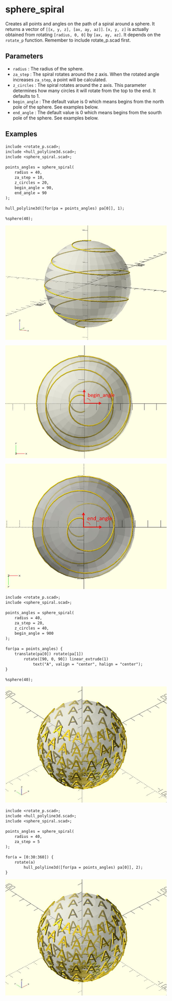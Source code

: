 # sphere_spiral

Creates all points and angles on the path of a spiral around a sphere. It returns a vector of `[[x, y, z], [ax, ay, az]]`. `[x, y, z]` is actually obtained from rotating `[radius, 0, 0]` by `[ax, ay, az]`. It depends on the `rotate_p` function. Remember to include rotate_p.scad first.

## Parameters

- `radius` : The radius of the sphere.
- `za_step` : The spiral rotates around the z axis. When the rotated angle increases `za_step`, a point will be calculated.
- `z_circles` : The spiral rotates around the z axis. This parameter determines how many circles it will rotate from the top to the end. It defaults to 1.
- `begin_angle` : The default value is 0 which means begins from the north pole of the sphere. See examples below.
- `end_angle` : The default value is 0 which means begins from the sourth pole of the sphere. See examples below.

## Examples
    
	include <rotate_p.scad>;
	include <hull_polyline3d.scad>;
	include <sphere_spiral.scad>;
	
	points_angles = sphere_spiral(
	    radius = 40, 
	    za_step = 10, 
	    z_circles = 20, 
	    begin_angle = 90, 
	    end_angle = 90
	);
	
	hull_polyline3d([for(pa = points_angles) pa[0]], 1);
	
	%sphere(40);

![sphere_spiral](images/lib-sphere_spiral-1.JPG)

![sphere_spiral](images/lib-sphere_spiral-2.JPG)

![sphere_spiral](images/lib-sphere_spiral-3.JPG)

	include <rotate_p.scad>;
	include <sphere_spiral.scad>;

	points_angles = sphere_spiral(
	    radius = 40, 
	    za_step = 20, 
	    z_circles = 40, 
	    begin_angle = 900
	);
	
	for(pa = points_angles) {
	    translate(pa[0]) rotate(pa[1])
	        rotate([90, 0, 90]) linear_extrude(1) 
	            text("A", valign = "center", halign = "center");
	}
	
	%sphere(40);

![sphere_spiral](images/lib-sphere_spiral-5.JPG)

	include <rotate_p.scad>;
	include <hull_polyline3d.scad>;
	include <sphere_spiral.scad>;
	
	points_angles = sphere_spiral(
	    radius = 40, 
	    za_step = 5
	);
	
	for(a = [0:30:360]) {
	    rotate(a) 
	        hull_polyline3d([for(pa = points_angles) pa[0]], 2);
	}

![sphere_spiral](images/lib-sphere_spiral-5.JPG)
